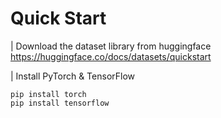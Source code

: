 # Quick Start

| Download the dataset library from huggingface
https://huggingface.co/docs/datasets/quickstart

| Install PyTorch & TensorFlow

```shell
pip install torch
pip install tensorflow
```
